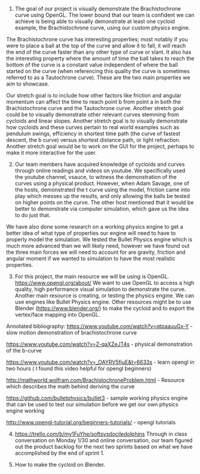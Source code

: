 1) The goal of our project is visually demonstrate the Brachistochrone curve using OpenGL. The lower bound that our team is confident we can achieve is being able to visually demonstrate at least one cycloid example, the Brachistochrone curve, using our custom physics engine.

The Brachistochrone curve has interesting properties; most notably if you were to place a ball at the top of the curve and allow it to fall, it will reach the end of the curve faster than any other type of curve or slant. It also has the interesting property where the amount of time the ball takes to reach the bottom of the curve is a constant value independent of where the ball started on the curve (when referencing this quality the curve is sometimes referred to as a Tautochrone curve). These are the two main properties we aim to showcase.

Our stretch goal is to include how other factors like friction and angular momentum can affect the time to reach point b from point a in both the Brachistochrone curve and the Tautochrone curve. Another stretch goal could be to visually demonstrate other relevant curves stemming from cycloids and linear slopes. Another stretch goal is to visually demonstrate how cycloids and these curves pertain to real world examples such as pendulum swings, efficiency in shortest time path (the curve of fastest descent, the b curve) versus shortest distance path, or light refraction. Another stretch goal would be to work on the GUI for the project, perhaps to make it more interactive for the user. 

2) Our team members have acquired knowledge of cycloids and curves through online readings and videos on youtube. We specifically used the youtube channel, vsauce, to witness the demonstration of the curves using a physical product. However, when Adam Savage, one of the hosts, demonstrated the t curve using the model, friction came into play which messes up the results, and only allowing the balls be tested on higher points on the curve. The other host mentioned that it would be better to demonstrate via computer simulation, which gave us the idea to do just that. 

We have also done some research on a working physics engine to get a better idea of what type of properties our engine will need to have to properly model the simulation. We tested the Bullet Physics engine which is much more advanced than we will likely need, however we have found out the three main forces we will need to account for are gravity, friction and angular moment if we wanted to simulation to have the most realistic properties. 

3) For this project, the main resource we will be using is OpenGL. https://www.opengl.org/about/ We want to use OpenGL to access a high quality, high performance visual simulation to demonstrate the curve. Another main resource is creating, or testing the physics engine. We can use engines like Bullet Physics engine. Other resources might be to use Blender (https://www.blender.org/)  to make the cycloid and to export the vertex/face mapping into OpenGL.
  


Annotated bibliography:
https://www.youtube.com/watch?v=qtpaauuGx-Y - slow motion demonstration of brachistochrone curve

https://www.youtube.com/watch?v=Z-qaXZeJT4s  - physical demonstration of the b-curve

https://www.youtube.com/watch?v=_OAYRV5fjuE&t=6633s - learn opengl in two hours ( I found this video helpful for opengl beginners)

http://mathworld.wolfram.com/BrachistochroneProblem.html - Resource which describes the math behind deriving the curve

https://github.com/bulletphysics/bullet3 - sample working physics engine that can be used to test our simulation before we get our own physics engine working

http://www.opengl-tutorial.org/beginners-tutorials/ - opengl tutorials 


4) https://trello.com/b/my1FuYhe/softsysdociledolphins  Through in class conversation on Monday 1/30 and online conversation, our team figured out the product backlog for the next two sprints based on what we have accomplished by the end of sprint 1. 

5) How to make the cycloid on Blender. 

